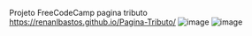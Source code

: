 Projeto FreeCodeCamp pagina tributo
https://renanlbastos.github.io/Pagina-Tributo/
![image](https://user-images.githubusercontent.com/80262752/114451905-2e664080-9bae-11eb-96b8-e298ad48d9f3.png)
![image](https://user-images.githubusercontent.com/80262752/114451946-3e7e2000-9bae-11eb-939d-193ed4898bbc.png)
